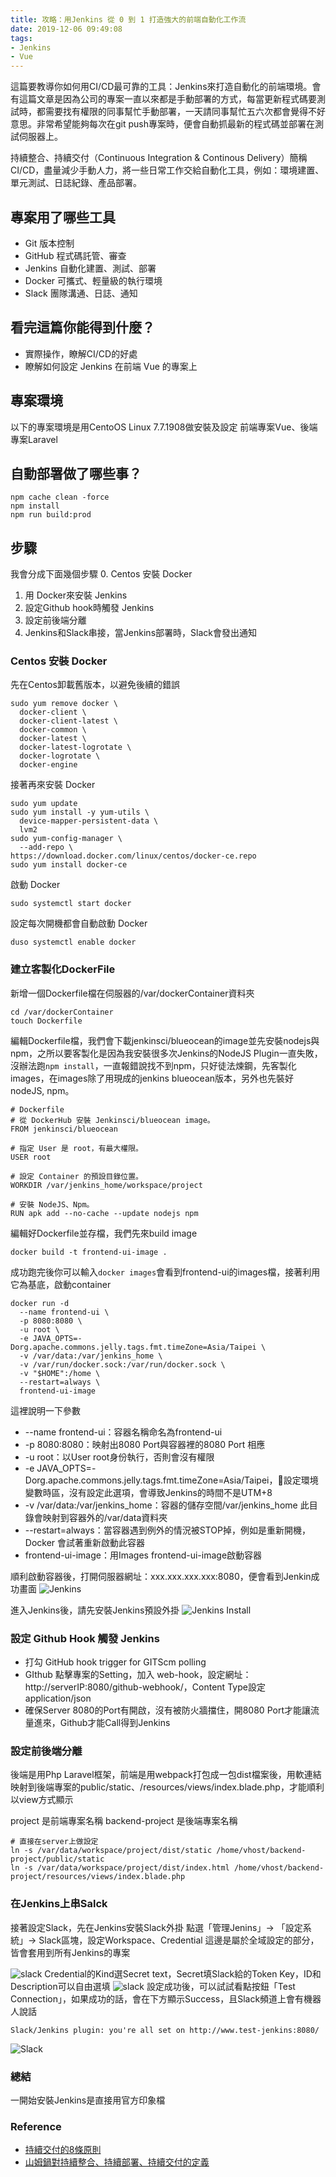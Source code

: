 ```yaml
---
title: 攻略：用Jenkins 從 0 到 1 打造強大的前端自動化工作流
date: 2019-12-06 09:49:08
tags:
- Jenkins
- Vue
---
```

這篇要教導你如何用CI/CD最可靠的工具：Jenkins來打造自動化的前端環境。會有這篇文章是因為公司的專案一直以來都是手動部署的方式，每當更新程式碼要測試時，都需要找有權限的同事幫忙手動部署，一天請同事幫忙五六次都會覺得不好意思。非常希望能夠每次在git push專案時，便會自動抓最新的程式碼並部署在測試伺服器上。

持續整合、持續交付（Continuous Integration & Continous Delivery）簡稱CI/CD，盡量減少手動人力，將一些日常工作交給自動化工具，例如：環境建置、單元測試、日誌紀錄、產品部署。

## 專案用了哪些工具
- Git 版本控制
- GitHub 程式碼託管、審查
- Jenkins 自動化建置、測試、部署
- Docker 可攜式、輕量級的執行環境
- Slack 團隊溝通、日誌、通知

## 看完這篇你能得到什麼？
- 實際操作，瞭解CI/CD的好處
- 瞭解如何設定 Jenkins 在前端 Vue 的專案上

## 專案環境
以下的專案環境是用CentoOS Linux 7.7.1908做安裝及設定
前端專案Vue、後端專案Laravel

## 自動部署做了哪些事？
```
npm cache clean -force
npm install
npm run build:prod
```


## 步驟
我會分成下面幾個步驟
0. Centos 安裝 Docker 
1. 用 Docker來安裝 Jenkins
2. 設定Github hook時觸發 Jenkins
3. 設定前後端分離
4. Jenkins和Slack串接，當Jenkins部署時，Slack會發出通知

### Centos 安裝 Docker
先在Centos卸載舊版本，以避免後續的錯誤
```
sudo yum remove docker \
  docker-client \
  docker-client-latest \
  docker-common \
  docker-latest \
  docker-latest-logrotate \
  docker-logrotate \
  docker-engine
```
接著再來安裝 Docker
```
sudo yum update
sudo yum install -y yum-utils \
  device-mapper-persistent-data \
  lvm2
sudo yum-config-manager \
  --add-repo \
https://download.docker.com/linux/centos/docker-ce.repo
sudo yum install docker-ce
```
啟動 Docker
```
sudo systemctl start docker
```
設定每次開機都會自動啟動 Docker
```
duso systemctl enable docker
```
### 建立客製化DockerFile
新增一個Dockerfile檔在伺服器的/var/dockerContainer資料夾
```
cd /var/dockerContainer
touch Dockerfile
```
編輯Dockerfile檔，我們會下載jenkinsci/blueocean的image並先安裝nodejs與npm，之所以要客製化是因為我安裝很多次Jenkins的NodeJS Plugin一直失敗，沒辦法跑`npm install`，一直報錯說找不到npm，只好徒法煉鋼，先客製化images，在images除了用現成的jenkins blueocean版本，另外也先裝好nodeJS, npm。

```
# Dockerfile
# 從 DockerHub 安裝 Jenkinsci/blueocean image。
FROM jenkinsci/blueocean

# 指定 User 是 root，有最大權限。
USER root

# 設定 Container 的預設目錄位置。
WORKDIR /var/jenkins_home/workspace/project

# 安裝 NodeJS、Npm。
RUN apk add --no-cache --update nodejs npm
```
編輯好Dockerfile並存檔，我們先來build image
```
docker build -t frontend-ui-image .
```
成功跑完後你可以輸入`docker images`會看到frontend-ui的images檔，接著利用它為基底，啟動container
```
docker run -d
  --name frontend-ui \
  -p 8080:8080 \
  -u root \
  -e JAVA_OPTS=-Dorg.apache.commons.jelly.tags.fmt.timeZone=Asia/Taipei \
  -v /var/data:/var/jenkins_home \
  -v /var/run/docker.sock:/var/run/docker.sock \
  -v "$HOME":/home \
  --restart=always \
  frontend-ui-image
```
這裡說明一下參數
- --name frontend-ui：容器名稱命名為frontend-ui
- -p 8080:8080：映射出8080 Port與容器裡的8080 Port 相應
- -u root：以User root身份執行，否則會沒有權限
- -e JAVA_OPTS=-Dorg.apache.commons.jelly.tags.fmt.timeZone=Asia/Taipei，設定環境變數時區，沒有設定此選項，會導致Jenkins的時間不是UTM+8
- -v /var/data:/var/jenkins_home：容器的儲存空間/var/jenkins_home 此目錄會映射到容器外的/var/data資料夾
- --restart=always：當容器遇到例外的情況被STOP掉，例如是重新開機，Docker 會試著重新啟動此容器
- frontend-ui-image：用Images frontend-ui-image啟動容器

順利啟動容器後，打開伺服器網址：xxx.xxx.xxx.xxx:8080，便會看到Jenkin成功畫面
![Jenkins](../../../images/jenkins-success.png)

進入Jenkins後，請先安裝Jenkins預設外掛
![Jenkins Install](../../../images/jenkins-install.png)
### 設定 Github Hook 觸發 Jenkins
- 打勾 GitHub hook trigger for GITScm polling
- GIthub 點擊專案的Setting，加入 web-hook，設定網址：http://serverIP:8080/github-webhook/，Content Type設定 application/json
- 確保Server 8080的Port有開啟，沒有被防火牆擋住，開8080 Port才能讓流量進來，Github才能Call得到Jenkins

### 設定前後端分離
後端是用Php Laravel框架，前端是用webpack打包成一包dist檔案後，用軟連結映射到後端專案的public/static、/resources/views/index.blade.php，才能順利以view方式顯示

project 是前端專案名稱
backend-project 是後端專案名稱
```
# 直接在server上做設定
ln -s /var/data/workspace/project/dist/static /home/vhost/backend-project/public/static
ln -s /var/data/workspace/project/dist/index.html /home/vhost/backend-project/resources/views/index.blade.php
```

### 在Jenkins上串Salck
接著設定Slack，先在Jenkins安裝Slack外掛
點選「管理Jenins」-> 「設定系統」-> Slack區塊，設定Workspace、Credential
這邊是屬於全域設定的部分，皆會套用到所有Jenkins的專案

![slack](../../../images/Slack.png)
Credential的Kind選Secret text，Secret填Slack給的Token Key，ID和Description可以自由選填
![slack](../../../images/Jenkins-credential.png)
設定成功後，可以試試看點按鈕「Test Connection」，如果成功的話，會在下方顯示Success，且Slack頻道上會有機器人說話
```
Slack/Jenkins plugin: you're all set on http://www.test-jenkins:8080/
```
![Slack](../../../images/Jenkins-Slack-success.jpg)
### 總結
一開始安裝Jenkins是直接用官方印象檔


### Reference
- [持續交付的8條原則](https://samkuo.me/post/2013/11/principles-continuous-delivery/)
- [山姆鍋對持續整合、持續部署、持續交付的定義](https://samkuo.me/post/2013/10/continuous-integration-deployment-delivery/)